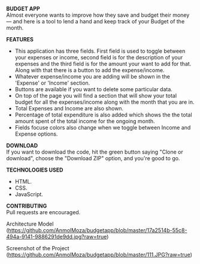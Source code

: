 **BUDGET APP**  
Almost everyone wants to improve how they save and budget their money — and here is a tool to lend a hand and keep track of your Budget of the month.

**FEATURES**  
- This application has three fields. First field is used to toggle between your expenses or income, second field is for the description of your expenses and the third field is for the amount your want to add for that. Along with that there is a button to add the expense/income.
- Whatever expense/income you are adding will be shown in the 'Expense' or 'Income' section.
- Buttons are available if you want to delete some particular data.
- On top of the page you will find a section that will show your total budget for all the expenses/income along with the month that you are in.
- Total Expenses and Income are also shown.
- Percentage of total expenditure is also added which shows the the total amount spent of the total income for the ongoing month.
- Fields focuse colors also change when we toggle between Income and Expense options.


**DOWNLOAD**  
If you want to download the code, hit the green button saying "Clone or download", choose the "Download ZIP" option, and you're good to go.

**TECHNOLOGIES USED**  
- HTML.  
- CSS. 
- JavaScript.  

**CONTRIBUTING**  
Pull requests are encouraged.

Architecture Model (https://github.com/AnmolMoza/budgetapp/blob/master/17a2514b-55c8-494a-9141-9886291de9dd.jpg?raw=true)  

Screenshot of the Project (https://github.com/AnmolMoza/budgetapp/blob/master/111.JPG?raw=true)

